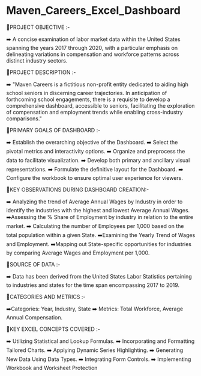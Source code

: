 # Maven_Careers_Excel_Dashboard

🎯PROJECT OBJECTIVE :-

➡️ A concise examination of labor market data within the United States spanning the years 2017 through 2020, with a particular emphasis on delineating variations in compensation and workforce patterns across distinct industry sectors.

🎯PROJECT DESCRIPTION :-

➡️ "Maven Careers is a fictitious non-profit entity dedicated to aiding high school seniors in discerning career trajectories. In anticipation of forthcoming school engagements, there is a requisite to develop a comprehensive dashboard, accessible to seniors, facilitating the exploration of compensation and employment trends while enabling cross-industry comparisons."

🎯PRIMARY GOALS OF DASHBOARD :-

➡️ Establish the overarching objective of the Dashboard.
➡️ Select the pivotal metrics and interactivity options.
➡️ Organize and preprocess the data to facilitate visualization.
➡️ Develop both primary and ancillary visual representations.
➡️ Formulate the definitive layout for the Dashboard.
➡️ Configure the workbook to ensure optimal user experience for viewers.

🎯KEY OBSERVATIONS DURING DASHBOARD CREATION:-

➡️ Analyzing the trend of Average Annual Wages by Industry in order to identify the industries with the highest and lowest Average Annual Wages.
➡️Assessing the % Share of Employment by industry in relation to the entire market.
➡️ Calculating the number of Employees per 1,000 based on the total population within a given State.
➡️Examining the Yearly Trend of Wages and Employment.
➡️Mapping out State-specific opportunities for industries by comparing Average Wages and Employment per 1,000.

🎯SOURCE OF DATA :-

➡️ Data has been derived from the United States Labor Statistics pertaining to industries and states for the time span encompassing 2017 to 2019.

🎯CATEGORIES AND METRICS :-

➡️Categories: Year, Industry, State
➡️ Metrics: Total Workforce, Average Annual Compensation.

🎯KEY EXCEL CONCEPTS COVERED :-

➡️ Utilizing Statistical and Lookup Formulas.
➡️ Incorporating and Formatting Tailored Charts.
➡️ Applying Dynamic Series Highlighting.
➡️ Generating New Data Using Data Types.
➡️ Integrating Form Controls.
➡️ Implementing Workbook and Worksheet Protection
